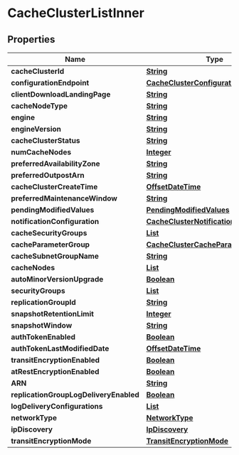 

# CacheClusterListInner


## Properties

| Name | Type | Description | Notes |
|------------ | ------------- | ------------- | -------------|
|**cacheClusterId** | [**String**](String.md) |  |  [optional] |
|**configurationEndpoint** | [**CacheClusterConfigurationEndpoint**](CacheClusterConfigurationEndpoint.md) |  |  [optional] |
|**clientDownloadLandingPage** | [**String**](String.md) |  |  [optional] |
|**cacheNodeType** | [**String**](String.md) |  |  [optional] |
|**engine** | [**String**](String.md) |  |  [optional] |
|**engineVersion** | [**String**](String.md) |  |  [optional] |
|**cacheClusterStatus** | [**String**](String.md) |  |  [optional] |
|**numCacheNodes** | [**Integer**](Integer.md) |  |  [optional] |
|**preferredAvailabilityZone** | [**String**](String.md) |  |  [optional] |
|**preferredOutpostArn** | [**String**](String.md) |  |  [optional] |
|**cacheClusterCreateTime** | [**OffsetDateTime**](OffsetDateTime.md) |  |  [optional] |
|**preferredMaintenanceWindow** | [**String**](String.md) |  |  [optional] |
|**pendingModifiedValues** | [**PendingModifiedValues**](PendingModifiedValues.md) |  |  [optional] |
|**notificationConfiguration** | [**CacheClusterNotificationConfiguration**](CacheClusterNotificationConfiguration.md) |  |  [optional] |
|**cacheSecurityGroups** | [**List**](List.md) |  |  [optional] |
|**cacheParameterGroup** | [**CacheClusterCacheParameterGroup**](CacheClusterCacheParameterGroup.md) |  |  [optional] |
|**cacheSubnetGroupName** | [**String**](String.md) |  |  [optional] |
|**cacheNodes** | [**List**](List.md) |  |  [optional] |
|**autoMinorVersionUpgrade** | [**Boolean**](Boolean.md) |  |  [optional] |
|**securityGroups** | [**List**](List.md) |  |  [optional] |
|**replicationGroupId** | [**String**](String.md) |  |  [optional] |
|**snapshotRetentionLimit** | [**Integer**](Integer.md) |  |  [optional] |
|**snapshotWindow** | [**String**](String.md) |  |  [optional] |
|**authTokenEnabled** | [**Boolean**](Boolean.md) |  |  [optional] |
|**authTokenLastModifiedDate** | [**OffsetDateTime**](OffsetDateTime.md) |  |  [optional] |
|**transitEncryptionEnabled** | [**Boolean**](Boolean.md) |  |  [optional] |
|**atRestEncryptionEnabled** | [**Boolean**](Boolean.md) |  |  [optional] |
|**ARN** | [**String**](String.md) |  |  [optional] |
|**replicationGroupLogDeliveryEnabled** | [**Boolean**](Boolean.md) |  |  [optional] |
|**logDeliveryConfigurations** | [**List**](List.md) |  |  [optional] |
|**networkType** | [**NetworkType**](NetworkType.md) |  |  [optional] |
|**ipDiscovery** | [**IpDiscovery**](IpDiscovery.md) |  |  [optional] |
|**transitEncryptionMode** | [**TransitEncryptionMode**](TransitEncryptionMode.md) |  |  [optional] |



